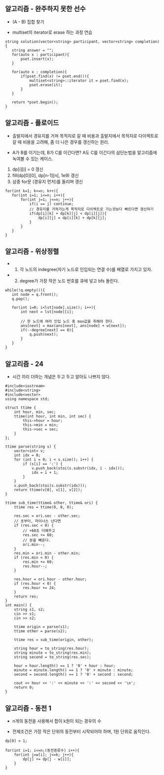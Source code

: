 ## 알고리즘 - 완주하지 못한 선수

 - (A - B) 집합 찾기

 - multiset의 iterator로 erase 하는 과정 연습

 ```
 string solution(vector<string> participant, vector<string> completion) {
    string answer = "";
    for(auto x : participant){
        pset.insert(x);
    }
    
    for(auto x : completion){
        if(pset.find(x) != pset.end()){
            multiset<string>::iterator it = pset.find(x);
            pset.erase(it);
        }
    }
    
    return *pset.begin();
}
 ```

## 알고리즘 - 플로이드

 - 출발지에서 경유지를 거쳐 목적지로 갈 때 비용과 출발지에서 목적지로 다이렉트로 갈 때 비용을 고려해, 좀 더 나은 경우를 갱신하는 원리.

 - A가 B를 이기는데, B가 C를 이긴다면? A도 C를 이긴다의 삼단논법을 알고리즘에 녹여볼 수 있는 케이스.

 1. dp[i][i] = 0 갱신
 2. fill(dp[0][0], dp[n-1][n], 1e9) 갱신
 3. 삼중 for문 (경유지 먼저)를 돌리며 갱신
 ```
 for(int k=1; k<=n; k++){
    for(int i=1; i<=n; i++){
        for(int j=1; j<=n; j++){
            if(i == j) continue;
            // 경유지를 거쳐가는게 목적지로 다이렉트로 가는것보다 빠르다면 갱신하기
            if(dp[i][k] + dp[k][j] < dp[i][j]){
                dp[i][j] = dp[i][k] + dp[k][j];
            }
        }
    }
 }
 ```

## 알고리즘 - 위상정렬

 - 1. 각 노드의 indegree(자기 노드로 인입되는 연결 수)를 배열로 가지고 있자.

 - 2. degree가 가장 작은 노드 번호를 큐에 넣고 bfs 돌린다.

 ```
 while(!q.empty()){
    int node = q.front();
    q.pop();

    for(int i=0; i<lst[node].size(); i++){
        int next = lst[node][i];

        // 한 노드에 여러 인입 노드 중 max값을 취해야 한다.
        ans[next] = max(ans[next], ans[node] + w[next]);
        if(--degree[next] == 0){
            q.push(next);
        }
    }
 }
 ```

 ## 알고리즘 - 24

  - 시간 끼리 더하는 개념은 두고 두고 알아도 나쁘지 않다.

```
#include<iostream>
#include<string>
#include<vector>
using namespace std;

struct ttime {
	int hour, min, sec;
	ttime(int hour, int min, int sec) {
		this->hour = hour;
		this->min = min;
		this->sec = sec;
	}
};

ttime parse(string s) {
	vector<int> v;
	int idx = 0;
	for (int i = 0; i < s.size(); i++) {
		if (s[i] == ':') {
			v.push_back(stoi(s.substr(idx, i - idx)));
			idx = i + 1;
		}
	}
	v.push_back(stoi(s.substr(idx)));
	return ttime(v[0], v[1], v[2]);
}

ttime sub_time(ttime& other, ttime& ori) {
	ttime res = ttime(0, 0, 0);

	res.sec = ori.sec - other.sec;
	// 초부터, 마이너스 난다면
	if (res.sec < 0) {
		// +60초 더해주고
		res.sec += 60;
		// 분을 빼준다.
		ori.min--;
	}
	res.min = ori.min - other.min;
	if (res.min < 0) {
		res.min += 60;
		res.hour--;
	}

	res.hour = ori.hour - other.hour;
	if (res.hour < 0) {
		res.hour += 24;
	}
	return res;
}
int main() {
	string s1, s2;
	cin >> s1;
	cin >> s2;

	ttime origin = parse(s1);
	ttime other = parse(s2);
	
	ttime res = sub_time(origin, other);

	string hour = to_string(res.hour);
	string minute = to_string(res.min);
	string second = to_string(res.sec);

	hour = hour.length() == 1 ? '0' + hour : hour;
	minute = minute.length() == 1 ? '0' + minute : minute;
	second = second.length() == 1 ? '0' + second : second;

	cout << hour << ':' << minute << ':' << second << '\n';
	return 0;
}
```

## 알고리즘 - 동전 1

- n개의 동전을 사용해서 합이 k원이 되는 경우의 수

- 전제조건은 가장 작은 단위의 동전부터 시작되어야 하며, 1원 단위로 움직인다.

```
dp[0] = 1;

for(int i=1; i<=n;(동전종류수) i++){
    for(int j=w[i]; j<=k; j++){
        dp[j] += dp[j - w[i]];
    }
}
```

